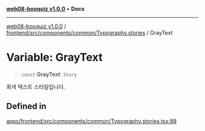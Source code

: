 [**web08-booquiz v1.0.0**](../../../../../../README.md) • **Docs**

***

[web08-booquiz v1.0.0](../../../../../../modules.md) / [frontend/src/components/common/Typography.stories](../README.md) / GrayText

# Variable: GrayText

> `const` **GrayText**: `Story`

회색 텍스트 스타일입니다.

## Defined in

[apps/frontend/src/components/common/Typography.stories.tsx:88](https://github.com/boostcampwm-2024/web08-BooQuiz/blob/070f8cd9fc8f2112d3401f93894ddd08f59e2916/apps/frontend/src/components/common/Typography.stories.tsx#L88)
